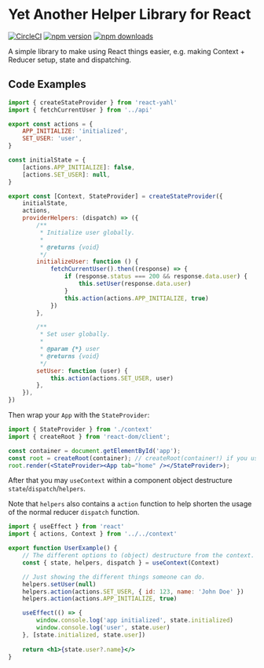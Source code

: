 # Yet Another Helper Library for React
[![CircleCI](https://dl.circleci.com/status-badge/img/gh/ericdowell/react-yahl/tree/main.svg?style=svg)](https://dl.circleci.com/status-badge/redirect/gh/ericdowell/react-yahl/tree/main)
[![npm version](https://img.shields.io/npm/v/react-yahl.svg?style=flat-square)](https://www.npmjs.com/package/react-yahl)
[![npm downloads](https://img.shields.io/npm/dm/react-yahl.svg?style=flat-square)](http://npm-stat.com/charts.html?package=react-yahl)

A simple library to make using React things easier, e.g. making Context + Reducer setup, state and dispatching.

## Code Examples
```js
import { createStateProvider } from 'react-yahl'
import { fetchCurrentUser } from '../api'

export const actions = {
    APP_INITIALIZE: 'initialized',
    SET_USER: 'user',
}

const initialState = {
    [actions.APP_INITIALIZE]: false,
    [actions.SET_USER]: null,
}

export const [Context, StateProvider] = createStateProvider({
    initialState,
    actions,
    providerHelpers: (dispatch) => ({
        /**
         * Initialize user globally.
         *
         * @returns {void}
         */
        initializeUser: function () {
            fetchCurrentUser().then((response) => {
                if (response.status === 200 && response.data.user) {
                    this.setUser(response.data.user)
                }
                this.action(actions.APP_INITIALIZE, true)
            })
        },

        /**
         * Set user globally.
         *
         * @param {*} user
         * @returns {void}
         */
        setUser: function (user) {
            this.action(actions.SET_USER, user)
        },
    }),
})
```
Then wrap your `App` with the `StateProvider`:
```jsx
import { StateProvider } from './context'
import { createRoot } from 'react-dom/client';

const container = document.getElementById('app');
const root = createRoot(container); // createRoot(container!) if you use TypeScript
root.render(<StateProvider><App tab="home" /></StateProvider>);
```

After that you may `useContext` within a component object destructure `state`/`dispatch`/`helpers`.

Note that `helpers` also contains a `action` function to help shorten the usage of the normal reducer `dispatch` function.
```jsx
import { useEffect } from 'react'
import { actions, Context } from '../../context'

export function UserExample() {
    // The different options to (object) destructure from the context.
    const { state, helpers, dispatch } = useContext(Context)

    // Just showing the different things someone can do.
    helpers.setUser(null)
    helpers.action(actions.SET_USER, { id: 123, name: 'John Doe' })
    helpers.action(actions.APP_INITIALIZE, true)

    useEffect(() => {
        window.console.log('app initialized', state.initialized)
        window.console.log('user', state.user)
    }, [state.initialized, state.user])
    
    return <h1>{state.user?.name}</>
}
```
